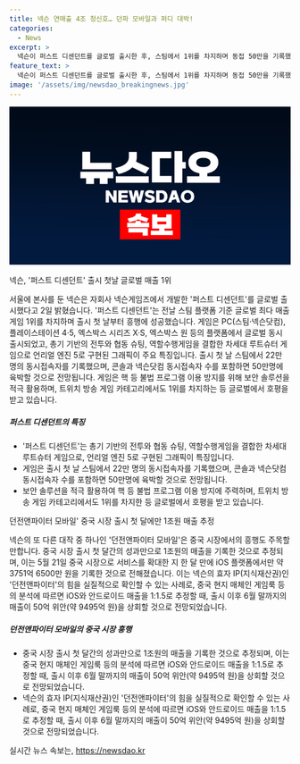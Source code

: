 ```yaml
---
title: 넥슨 연매출 4조 청신호… 던파 모바일과 퍼디 대박!
categories:
  - News
excerpt: >
  넥슨이 퍼스트 디센던트를 글로벌 출시한 후, 스팀에서 1위를 차지하며 동접 50만을 기록했다. 던전앤파이터 모바일도 중국 시장에서 출시한 지 한 달 만에 1조원 매출을 예상했다. 두 게임의 흥행으로 넥슨은 목표했던 연간 매출 4조원을 달성할 전망이다. 퍼스트 디센던트는 그래픽과 총기 기반 전투를 특징으로 하며, 던전앤파이터 모바일은 중국에서 약 3751억 6500만 원의 매출을 올렸다.
feature_text: >
  넥슨이 퍼스트 디센던트를 글로벌 출시한 후, 스팀에서 1위를 차지하며 동접 50만을 기록했다. 던전앤파이터 모바일도 중국 시장에서 출시한 지 한 달 만에 1조원 매출을 예상했다. 두 게임의 흥행으로 넥슨은 목표했던 연간 매출 4조원을 달성할 전망이다. 퍼스트 디센던트는 그래픽과 총기 기반 전투를 특징으로 하며, 던전앤파이터 모바일은 중국에서 약 3751억 6500만 원의 매출을 올렸다.
image: '/assets/img/newsdao_breakingnews.jpg'
---
```


<p><img src="/assets/img/newsdao_breakingnews.jpg" alt="pcversion 속보" /></p>

<p>넥슨, '퍼스트 디센던트' 출시 첫날 글로벌 매출 1위</p>

<p>서울에 본사를 둔 넥슨은 자회사 넥슨게임즈에서 개발한 '퍼스트 디센던트'를 글로벌 출시했다고 2일 밝혔습니다. '퍼스트 디센던트'는 전날 스팀 플랫폼 기준 글로벌 최다 매출 게임 1위를 차지하며 출시 첫 날부터 흥행에 성공했습니다. 게임은 PC(스팀·넥슨닷컴), 플레이스테이션 4·5, 엑스박스 시리즈 X·S, 엑스박스 원 등의 플랫폼에서 글로벌 동시 출시되었고, 총기 기반의 전투와 협동 슈팅, 역할수행게임을 결합한 차세대 루트슈터 게임으로 언리얼 엔진 5로 구현된 그래픽이 주요 특징입니다. 출시 첫 날 스팀에서 22만 명의 동시접속자를 기록했으며, 콘솔과 넥슨닷컴 동시접속자 수를 포함하면 50만명에 육박할 것으로 전망됩니다. 게임은 핵 등 불법 프로그램 이용 방지를 위해 보안 솔루션을 적극 활용하며, 트위치 방송 게임 카테고리에서도 1위를 차지하는 등 글로벌에서 호평을 받고 있습니다.</p>

<h5>퍼스트 디센던트의 특징</h5>

<ul>
<li>'퍼스트 디센던트'는 총기 기반의 전투와 협동 슈팅, 역할수행게임을 결합한 차세대 루트슈터 게임으로, 언리얼 엔진 5로 구현된 그래픽이 특징입니다.</li>
<li>게임은 출시 첫 날 스팀에서 22만 명의 동시접속자를 기록했으며, 콘솔과 넥슨닷컴 동시접속자 수를 포함하면 50만명에 육박할 것으로 전망됩니다.</li>
<li>보안 솔루션을 적극 활용하여 핵 등 불법 프로그램 이용 방지에 주력하며, 트위치 방송 게임 카테고리에서도 1위를 차지한 등 글로벌에서 호평을 받고 있습니다.</li>
</ul>

<p>던전앤파이터 모바일' 중국 시장 출시 첫 달에만 1조원 매출 추정</p>

<p>넥슨의 또 다른 대작 중 하나인 '던전앤파이터 모바일'은 중국 시장에서의 흥행도 주목할 만합니다. 중국 시장 출시 첫 달간의 성과만으로 1조원의 매출을 기록한 것으로 추정되며, 이는 5월 21일 중국 시장으로 서비스를 확대한 지 한 달 만에 iOS 플랫폼에서만 약 3751억 6500만 원을 기록한 것으로 전해졌습니다. 이는 넥슨의 효자 IP(지식재산권)인 '던전앤파이터'의 힘을 실질적으로 확인할 수 있는 사례로, 중국 현지 매체인 게임룩 등의 분석에 따르면 iOS와 안드로이드 매출을 1:1.5로 추정할 때, 출시 이후 6월 말까지의 매출이 50억 위안(약 9495억 원)을 상회할 것으로 전망되었습니다.</p>

<h5>던전앤파이터 모바일의 중국 시장 흥행</h5>

<ul>
<li>중국 시장 출시 첫 달간의 성과만으로 1조원의 매출을 기록한 것으로 추정되며, 이는 중국 현지 매체인 게임룩 등의 분석에 따르면 iOS와 안드로이드 매출을 1:1.5로 추정할 때, 출시 이후 6월 말까지의 매출이 50억 위안(약 9495억 원)을 상회할 것으로 전망되었습니다.</li>
<li>넥슨의 효자 IP(지식재산권)인 '던전앤파이터'의 힘을 실질적으로 확인할 수 있는 사례로, 중국 현지 매체인 게임룩 등의 분석에 따르면 iOS와 안드로이드 매출을 1:1.5로 추정할 때, 출시 이후 6월 말까지의 매출이 50억 위안(약 9495억 원)을 상회할 것으로 전망되었습니다.</li>
</ul>
실시간 뉴스 속보는, <a href="https://newsdao.kr" rel="dofollow">https://newsdao.kr</a>


